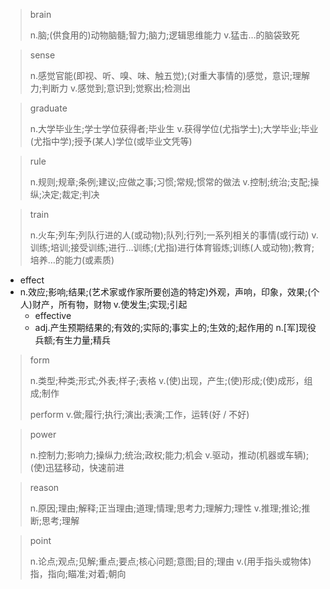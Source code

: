 > brain
>
> n.脑;(供食用的)动物脑髓;智力;脑力;逻辑思维能力
> v.猛击…的脑袋致死

> sense
>
> n.感觉官能(即视、听、嗅、味、触五觉);(对重大事情的)感觉，意识;理解力;判断力
> v.感觉到;意识到;觉察出;检测出

> graduate
>
> n.大学毕业生;学士学位获得者;毕业生
> v.获得学位(尤指学士);大学毕业;毕业(尤指中学);授予(某人)学位(或毕业文凭等)

> rule
>
> n.规则;规章;条例;建议;应做之事;习惯;常规;惯常的做法
> v.控制;统治;支配;操纵;决定;裁定;判决

> train
>
> n.火车;列车;列队行进的人(或动物);队列;行列;一系列相关的事情(或行动)
> v.训练;培训;接受训练;进行…训练;(尤指)进行体育锻炼;训练(人或动物);教育;培养…的能力(或素质)

* effect
* n.效应;影响;结果;(艺术家或作家所要创造的特定)外观，声响，印象，效果;(个人)财产，所有物，财物
  v.使发生;实现;引起
  * effective
  * adj.产生预期结果的;有效的;实际的;事实上的;生效的;起作用的
    n.[军]现役兵额;有生力量;精兵

> form
>
> n.类型;种类;形式;外表;样子;表格
> v.(使)出现，产生;(使)形成;(使)成形，组成;制作
>
> perform v.做;履行;执行;演出;表演;工作，运转(好 / 不好)

> power
>
> n.控制力;影响力;操纵力;统治;政权;能力;机会
> v.驱动，推动(机器或车辆);(使)迅猛移动，快速前进

> reason
>
> n.原因;理由;解释;正当理由;道理;情理;思考力;理解力;理性
> v.推理;推论;推断;思考;理解

> point
>
> n.论点;观点;见解;重点;要点;核心问题;意图;目的;理由
> v.(用手指头或物体)指，指向;瞄准;对着;朝向